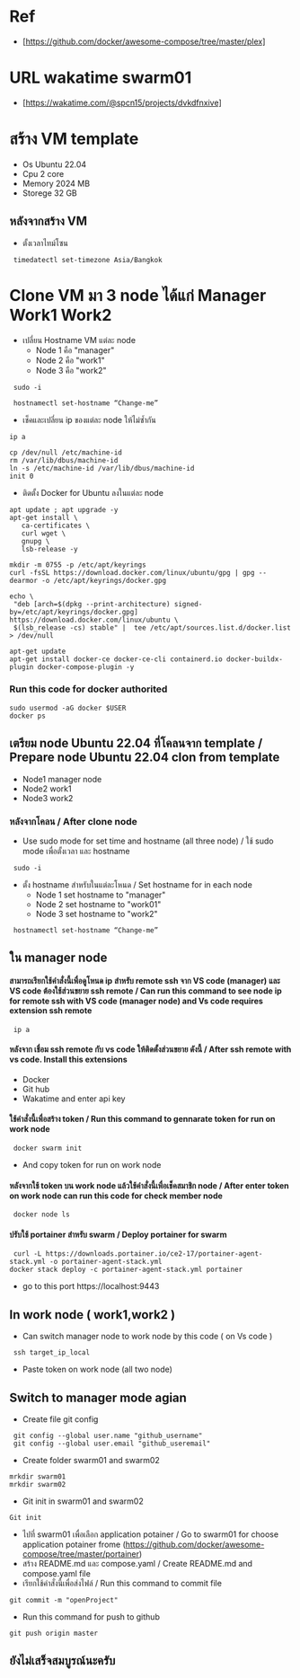 # Ref
- [https://github.com/docker/awesome-compose/tree/master/plex]

# URL wakatime swarm01
- [https://wakatime.com/@spcn15/projects/dvkdfnxive] 

# สร้าง VM template
  * Os Ubuntu 22.04
  * Cpu 2 core
  * Memory 2024 MB
  * Storege 32 GB
  
## หลังจากสร้าง VM
 * ตั้งเวลาไทม์โซน
``` 
 timedatectl set-timezone Asia/Bangkok
```
# Clone VM มา 3 node ได้แก่ Manager Work1 Work2
* เปลี่ยน Hostname VM แต่ละ node 
   * Node 1 คือ "manager"
   * Node 2 คือ "work1"
   * Node 3 คือ "work2"
``` 
 sudo -i 
``` 
``` 
 hostnamectl set-hostname “Change-me”
```
* เช็คและเปลี่ยน ip ของแต่ละ node ให้ไม่ซ้ำกัน
```
ip a
```
```
cp /dev/null /etc/machine-id
rm /var/lib/dbus/machine-id
ln -s /etc/machine-id /var/lib/dbus/machine-id
init 0
```
 * ติดตั้ง Docker for Ubuntu ลงในแต่ละ node
 ``` 
 apt update ; apt upgrade -y
 apt-get install \
    ca-certificates \
    curl wget \
    gnupg \
    lsb-release -y
 ```
 ```
mkdir -m 0755 -p /etc/apt/keyrings
curl -fsSL https://download.docker.com/linux/ubuntu/gpg | gpg --dearmor -o /etc/apt/keyrings/docker.gpg
 ```
 ```
 echo \
  "deb [arch=$(dpkg --print-architecture) signed-by=/etc/apt/keyrings/docker.gpg] https://download.docker.com/linux/ubuntu \
  $(lsb_release -cs) stable" |  tee /etc/apt/sources.list.d/docker.list > /dev/null
 ```
 ```
 apt-get update
 apt-get install docker-ce docker-ce-cli containerd.io docker-buildx-plugin docker-compose-plugin -y
 ```  

### Run this code for docker authorited
```
sudo usermod -aG docker $USER
docker ps
```
 
## เตรียม node Ubuntu 22.04 ที่โคลนจาก template / Prepare node Ubuntu 22.04 clon from template
  * Node1 manager node 
  * Node2 work1
  * Node3 work2
 
### หลังจากโคลน / After clone node
 * Use sudo mode for set time and hostname (all three node) / ใช้ sudo mode เพื่อตั้งเวลา และ hostname
``` 
 sudo -i 
``` 
 * ตั้ง hostname สำหรับในแต่ละโหนด / Set hostname for in each node
   * Node 1 set hostname to "manager"
   * Node 2 set hostname to "work01"
   * Node 3 set hostname to "work2"
``` 
 hostnamectl set-hostname “Change-me”
``` 
## ใน manager node 
#### สามารถเรียกใช้คำสั่งนี้เพื่อดูโหนด ip สำหรับ remote ssh จาก VS code (manager) และ VS code ต้องใช้ส่วนขยาย ssh remote / Can run this command to see node ip for remote ssh with VS code (manager node) and Vs code requires extension ssh remote 
``` 
 ip a
```
#### หลังจาก เชื่อม ssh remote กับ vs code ให้ติดตั้งส่วนขยาย ดังนี้ / After ssh remote with vs code. Install this extensions
  * Docker
  * Git hub
  * Wakatime and enter api key
#### ใช้คำสั่งนี้เพื่อสร้าง token / Run this command to gennarate token for run on work node
``` 
 docker swarm init
```
  * And copy token for run on work node
#### หลังจากใช้ token บน work node แล้วใช้คำสั่งนี้เพื่อเช็คสมาชิก node / After enter token on work node can run this code for check member node
``` 
 docker node ls
```
#### ปรับใช้ portainer สำหรับ swarm / Deploy portainer for swarm 
``` 
 curl -L https://downloads.portainer.io/ce2-17/portainer-agent-stack.yml -o portainer-agent-stack.yml
docker stack deploy -c portainer-agent-stack.yml portainer
```
  * go to this port https://localhost:9443
## In work node ( work1,work2 )
  * Can switch manager node to work node by this code ( on Vs code )
``` 
 ssh target_ip_local
```
  * Paste token on work node (all two node)

## Switch to manager mode agian 
  * Create file git config
``` 
 git config --global user.name "github_username"
 git config --global user.email "github_useremail"
```
  * Create folder swarm01 and swarm02
``` 
mrkdir swarm01
mrkdir swarm02
```
  * Git init in swarm01 and swarm02
``` 
Git init
```
  * ไปที่ swarm01 เพื่อเลือก application potainer / Go to swarm01 for choose application potainer frome (https://github.com/docker/awesome-compose/tree/master/portainer)
  * สร้าง README.md และ compose.yaml / Create README.md and compose.yaml file
  * เรียกใช้คำสั่งนี้เพื่อส่งไฟล์ / Run this command to commit file
``` 
git commit -m "openProject"
```
  * Run this command for push to github
``` 
git push origin master
```

## ยังไม่เสร็จสมบูรณ์นะครับ
